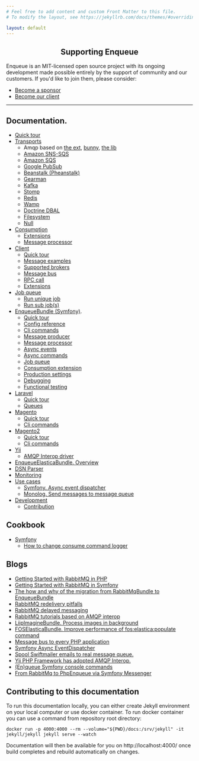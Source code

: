 ```yaml
---
# Feel free to add content and custom Front Matter to this file.
# To modify the layout, see https://jekyllrb.com/docs/themes/#overriding-theme-defaults

layout: default
---
```


<h2 align="center">Supporting Enqueue</h2>

Enqueue is an MIT-licensed open source project with its ongoing development made possible entirely by the support of community and our customers. If you'd like to join them, please consider:

- [Become a sponsor](https://www.patreon.com/makasim)
- [Become our client](http://forma-pro.com/)

---

## Documentation.

* [Quick tour](quick_tour.md)
* [Transports](#transports)
    - Amqp based on [the ext](transport/amqp.md), [bunny](transport/amqp_bunny.md), [the lib](transport/amqp_lib.md)
    - [Amazon SNS-SQS](transport/snsqs.md)
    - [Amazon SQS](transport/sqs.md)
    - [Google PubSub](transport/gps.md)
    - [Beanstalk (Pheanstalk)](transport/pheanstalk.md)
    - [Gearman](transport/gearman.md)
    - [Kafka](transport/kafka.md)
    - [Stomp](transport/stomp.md)
    - [Redis](transport/redis.md)
    - [Wamp](transport/wamp.md)
    - [Doctrine DBAL](transport/dbal.md)
    - [Filesystem](transport/filesystem.md)
    - [Null](transport/null.md)
* [Consumption](#consumption)
    - [Extensions](consumption/extensions.md)
    - [Message processor](consumption/message_processor.md)
* [Client](#client)
    - [Quick tour](client/quick_tour.md)
    - [Message examples](client/message_examples.md)
    - [Supported brokers](client/supported_brokers.md)
    - [Message bus](client/message_bus.md)
    - [RPC call](client/rpc_call.md)
    - [Extensions](client/extensions.md)
* [Job queue](#job-queue)
    - [Run unique job](job_queue/run_unique_job.md)
    - [Run sub job(s)](job_queue/run_sub_job.md)
* [EnqueueBundle (Symfony)](#enqueue-bundle-symfony).
    - [Quick tour](bundle/quick_tour.md)
    - [Config reference](bundle/config_reference.md)
    - [Cli commands](bundle/cli_commands.md)
    - [Message producer](bundle/message_producer.md)
    - [Message processor](bundle/message_processor.md)
    - [Async events](bundle/async_events.md)
    - [Async commands](bundle/async_commands.md)
    - [Job queue](bundle/job_queue.md)
    - [Consumption extension](bundle/consumption_extension.md)
    - [Production settings](bundle/production_settings.md)
    - [Debugging](bundle/debugging.md)
    - [Functional testing](bundle/functional_testing.md)
* [Laravel](#laravel)
    - [Quick tour](laravel/quick_tour.md)
    - [Queues](laravel/queues.md)
* [Magento](#magento)
    - [Quick tour](magento/quick_tour.md)
    - [Cli commands](magento/cli_commands.md)
* [Magento2](#magento2)
    - [Quick tour](magento2/quick_tour.md)
    - [Cli commands](magento2/cli_commands.md)
* [Yii](#yii)
    - [AMQP Interop driver](yii/amqp_driver.md)
* [EnqueueElasticaBundle. Overview](elastica-bundle/overview.md)
* [DSN Parser](dsn.md)
* [Monitoring](monitoring.md)
* [Use cases](#use-cases)
    - [Symfony. Async event dispatcher](async_event_dispatcher/quick_tour.md)
    - [Monolog. Send messages to message queue](monolog/send-messages-to-mq.md)
* [Development](#development)
    - [Contribution](contribution.md)

## Cookbook

* [Symfony](#symfony-cookbook)
    - [How to change consume command logger](cookbook/symfony/how-to-change-consume-command-logger.md)

## Blogs

* [Getting Started with RabbitMQ in PHP](https://blog.forma-pro.com/getting-started-with-rabbitmq-in-php-84d331e20a66)
* [Getting Started with RabbitMQ in Symfony](https://blog.forma-pro.com/getting-started-with-rabbitmq-in-symfony-cb06e0b674f1)
* [The how and why of the migration from RabbitMqBundle to EnqueueBundle](https://blog.forma-pro.com/the-how-and-why-of-the-migration-from-rabbitmqbundle-to-enqueuebundle-6c4054135e2b)
* [RabbitMQ redelivery pitfalls](https://blog.forma-pro.com/rabbitmq-redelivery-pitfalls-440e0347f4e0)
* [RabbitMQ delayed messaging](https://blog.forma-pro.com/rabbitmq-delayed-messaging-da802e3a0aa9)
* [RabbitMQ tutorials based on AMQP interop](https://blog.forma-pro.com/rabbitmq-tutorials-based-on-amqp-interop-cf325d3b4912)
* [LiipImagineBundle. Process images in background](https://blog.forma-pro.com/liipimaginebundle-process-images-in-background-3838c0ed5234)
* [FOSElasticaBundle. Improve performance of fos:elastica:populate command](https://github.com/php-enqueue/enqueue-elastica-bundle)
* [Message bus to every PHP application](https://blog.forma-pro.com/message-bus-to-every-php-application-42a7d3fbb30b)
* [Symfony Async EventDispatcher](https://blog.forma-pro.com/symfony-async-eventdispatcher-d01055a255cf)
* [Spool Swiftmailer emails to real message queue.](https://blog.forma-pro.com/spool-swiftmailer-emails-to-real-message-queue-9ecb8b53b5de)
* [Yii PHP Framework has adopted AMQP Interop.](https://blog.forma-pro.com/yii-php-framework-has-adopted-amqp-interop-85ab47c9869f)
* [(En)queue Symfony console commands](http://tech.yappa.be/enqueue-symfony-console-commands)
* [From RabbitMq to PhpEnqueue via Symfony Messenger](https://medium.com/@stefanoalletti_40357/from-rabbitmq-to-phpenqueue-via-symfony-messenger-b8260d0e506c)

## Contributing to this documentation

To run this documentation locally, you can either create Jekyll environment on your local computer or use docker container.
To run docker container you can use a command from repository root directory:
```shell
docker run -p 4000:4000 --rm --volume="${PWD}/docs:/srv/jekyll" -it jekyll/jekyll jekyll serve --watch
```
Documentation will then be available for you on http://localhost:4000/ once build completes and rebuild automatically on changes.
